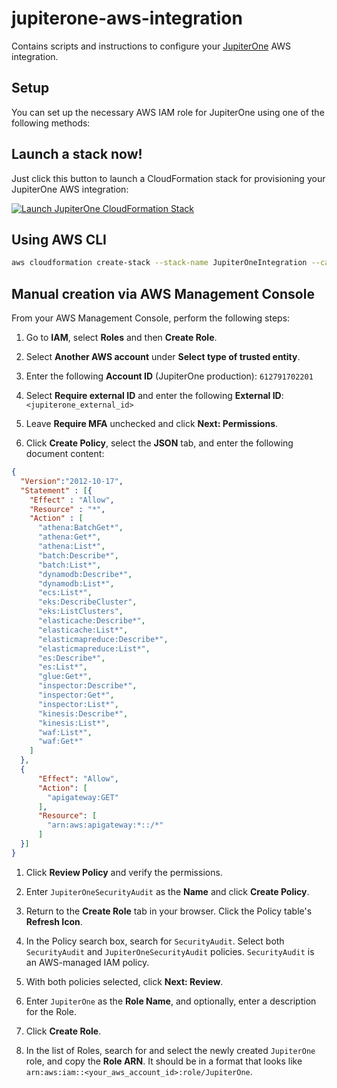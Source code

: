 # jupiterone-aws-integration

Contains scripts and instructions to configure your [JupiterOne](https://jupiterone.io/)
AWS integration.

## Setup

You can set up the necessary AWS IAM role for JupiterOne using one of the
following methods:

## Launch a stack now!

Just click this button to launch a CloudFormation stack for provisioning your
JupiterOne AWS integration:

[![Launch JupiterOne CloudFormation Stack](https://s3.amazonaws.com/cloudformation-examples/cloudformation-launch-stack.png)](https://console.aws.amazon.com/cloudformation/home?region=us-east-1#/stacks/new?stackName=jupiterone-integration&templateURL=https%3A%2F%2Fs3.amazonaws.com%2Fjupiterone-prod-us-jupiter-aws-integration%2Fjupiterone-cloudformation.json)

## Using AWS CLI

```bash
aws cloudformation create-stack --stack-name JupiterOneIntegration --capabilities CAPABILITY_IAM --template-url https://s3.amazonaws.com/jupiterone-prod-us-jupiter-aws-integration/jupiterone-cloudformation.json
```

## Manual creation via AWS Management Console

From your AWS Management Console, perform the following steps:

1.  Go to **IAM**, select **Roles** and then **Create Role**.

1.  Select **Another AWS account** under **Select type of trusted entity**.

1.  Enter the following **Account ID** (JupiterOne production): `612791702201`

1.  Select **Require external ID** and enter the following **External ID**:
    `<jupiterone_external_id>`

1.  Leave **Require MFA** unchecked and click **Next: Permissions**.

1.  Click **Create Policy**, select the **JSON** tab, and enter the following document content:
```json
{
  "Version":"2012-10-17", 
  "Statement" : [{
    "Effect" : "Allow",           
    "Resource" : "*",
    "Action" : [
      "athena:BatchGet*",
      "athena:Get*",
      "athena:List*",
      "batch:Describe*",
      "batch:List*",
      "dynamodb:Describe*",
      "dynamodb:List*",
      "ecs:List*",
      "eks:DescribeCluster",
      "eks:ListClusters",
      "elasticache:Describe*",
      "elasticache:List*",
      "elasticmapreduce:Describe*",
      "elasticmapreduce:List*",
      "es:Describe*",
      "es:List*",
      "glue:Get*",
      "inspector:Describe*",
      "inspector:Get*",
      "inspector:List*",
      "kinesis:Describe*",
      "kinesis:List*",
      "waf:List*",               
      "waf:Get*"
    ]
  },
  {
      "Effect": "Allow",
      "Action": [
        "apigateway:GET"
      ],
      "Resource": [
        "arn:aws:apigateway:*::/*"
      ]
  }]
}
```

1.  Click **Review Policy** and verify the permissions.

1.  Enter `JupiterOneSecurityAudit` as the **Name** and click **Create Policy**.

1.  Return to the **Create Role** tab in your browser. Click the Policy table's
    **Refresh Icon**.

1.  In the Policy search box, search for `SecurityAudit`. Select both `SecurityAudit`
    and `JupiterOneSecurityAudit` policies. `SecurityAudit` is an AWS-managed IAM
    policy.

1.  With both policies selected, click **Next: Review**.

1.  Enter `JupiterOne` as the **Role Name**, and optionally, enter a description
    for the Role.

1.  Click **Create Role**.

1.  In the list of Roles, search for and select the newly created `JupiterOne`
    role, and copy the **Role ARN**. It should be in a format that looks like
    `arn:aws:iam::<your_aws_account_id>:role/JupiterOne`.

